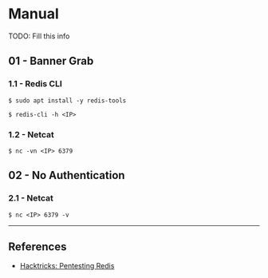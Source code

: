 # Manual

TODO: Fill this info

## 01 - Banner Grab

### 1.1 - Redis CLI

```
$ sudo apt install -y redis-tools

$ redis-cli -h <IP>
```

### 1.2 - Netcat

`$ nc -vn <IP> 6379`

## 02 - No Authentication

### 2.1 - Netcat

```
$ nc <IP> 6379 -v
```

---
## References

 - [Hacktricks: Pentesting Redis](https://book.hacktricks.xyz/network-services-pentesting/6379-pentesting-redis)